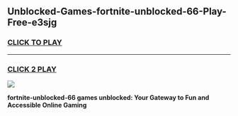 
## Unblocked-Games-fortnite-unblocked-66-Play-Free-e3sjg
<h3>
<a href="https://premium76.site?title=fortnite-unblocked-66&ref=18A1">CLICK TO PLAY</a></h3>
<hr>

<h3>
<a href="https://premium76.site?title=fortnite-unblocked-66&ref=18A1">CLICK 2 PLAY</a>
  
</h3>

<a href="https://premium76.site?title=fortnite-unblocked-66&ref=18A1"><img src="https://clearcache.store/games.png"></a>


**fortnite-unblocked-66 games unblocked: Your Gateway to Fun and Accessible Online Gaming**

